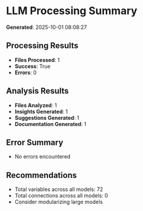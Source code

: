 
# LLM Processing Summary

**Generated**: 2025-10-01 08:08:27

## Processing Results
- **Files Processed**: 1
- **Success**: True
- **Errors**: 0

## Analysis Results
- **Files Analyzed**: 1
- **Insights Generated**: 1
- **Suggestions Generated**: 1
- **Documentation Generated**: 1

## Error Summary
- No errors encountered

## Recommendations
- Total variables across all models: 72
- Total connections across all models: 0
- Consider modularizing large models

